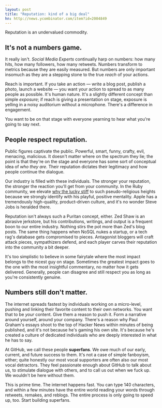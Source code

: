 ```yaml
---
layout: post
title: "Reputation: kind of a big deal"
hn: http://news.ycombinator.com/item?id=2004849
---
```


Reputation is an undervalued commodity.

## It's not a numbers game.

It really isn't. _Social Media Experts_ continually harp on numbers: how many
hits, how many followers, how many retweets. Numbers transform to metrics
because they are easily measured. But numbers are only important insomuch as
they are a stepping stone to the true *reach* of your actions.

Reach is important. If you take an action — write a blog post, publish a photo,
launch a website — you want your action to spread to as many people as
possible. It's human nature. It's a slightly different concept than simple
*exposure*; if reach is giving a presentation on stage, exposure is yelling in
a noisy auditorium without a microphone. There's a difference in engagement.

You want to be on that stage with everyone yearning to hear what you're going
to say next.

## People respect reputation.

Public figures captivate the public. Powerful, smart, funny, crafty, evil,
menacing, malicious. It doesn't matter where on the spectrum they lie; the
point is that they're on the stage and everyone has some sort of conceptual
idea of *who they are*. Their reputation dictates their legitimacy and how
people continue the dialogue.

Our industry is filled with these individuals. The stronger your reputation,
the stronger the reaction you'll get from your community. In the Ruby
community, we elevate [why the lucky stiff](http://en.wikipedia.org/wiki/Why_the_lucky_stiff)
to such pseudo-religious heights because we strongly identify with his playful,
positive mentality. Apple has a tremendously high-quality, product-driven 
culture, and it's no wonder Steve Jobs is heralded there.

Reputation isn't always such a Puritan concept, either. Zed Shaw is an abrasive
jerkstore, but his contributions, writings, and output is a frequent boon to
our entire industry. Nothing stirs the pot more than Zed's blog posts.  The
same thing happens when NoSQL nukes a startup, or a tech rag's database gets
compromised to pieces. Antagonist bloggers will craft attack pieces,
sympathizers defend, and each player carves their reputation into the community
a bit deeper.

It's too simplistic to believe in some fairytale where the most impact belongs
to the nicest guy on stage. Sometimes the greatest impact goes to the one with
the most insightful commentary, no matter how it gets delivered. Generally,
people can disagree and still respect you as long as you're consistently
genuine.

## Numbers still don't matter.

The internet spreads fastest by individuals working on a micro-level, pushing
and linking their favorite content to their own networks. You want that to be
*your* content. Give them a reason to push it. Form a narrative around yourself,
around your company. There's a reason why Paul Graham's essays shoot to the top
of Hacker News within minutes of being published, and it's not because he's
gaming his own site. It's because he's created a culture of dedicated
individuals who are deeply interested in what he has to say.

At GitHub, we call these people **superfans**. We owe much of our early, current,
and future success to them. It's not a case of simple fanboyism, either; quite
honestly our most vocal supporters are often also our most vocal detractors.
They feel passionate enough about GitHub to talk about us, to stimulate
dialogue with others, and to call us out when we fuck up. We wouldn't be here
without them. 

This is prime time. The internet happens fast. You can type 140 characters, and
within a few minutes have the entire world reading your words through retweets,
remakes, and reblogs. The entire process is only going to speed up, too. Start
building superfans.
